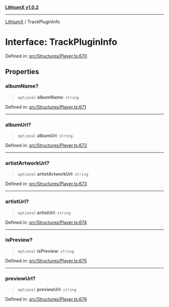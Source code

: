 [**LithiumX v1.0.2**](../README.md)

***

[LithiumX](../globals.md) / TrackPluginInfo

# Interface: TrackPluginInfo

Defined in: [src/Structures/Player.ts:670](https://github.com/anantix-network/LithiumX/blob/791eed01fbe9f7030525ce976bc687f47cb06e89/src/Structures/Player.ts#L670)

## Properties

### albumName?

> `optional` **albumName**: `string`

Defined in: [src/Structures/Player.ts:671](https://github.com/anantix-network/LithiumX/blob/791eed01fbe9f7030525ce976bc687f47cb06e89/src/Structures/Player.ts#L671)

***

### albumUrl?

> `optional` **albumUrl**: `string`

Defined in: [src/Structures/Player.ts:672](https://github.com/anantix-network/LithiumX/blob/791eed01fbe9f7030525ce976bc687f47cb06e89/src/Structures/Player.ts#L672)

***

### artistArtworkUrl?

> `optional` **artistArtworkUrl**: `string`

Defined in: [src/Structures/Player.ts:673](https://github.com/anantix-network/LithiumX/blob/791eed01fbe9f7030525ce976bc687f47cb06e89/src/Structures/Player.ts#L673)

***

### artistUrl?

> `optional` **artistUrl**: `string`

Defined in: [src/Structures/Player.ts:674](https://github.com/anantix-network/LithiumX/blob/791eed01fbe9f7030525ce976bc687f47cb06e89/src/Structures/Player.ts#L674)

***

### isPreview?

> `optional` **isPreview**: `string`

Defined in: [src/Structures/Player.ts:675](https://github.com/anantix-network/LithiumX/blob/791eed01fbe9f7030525ce976bc687f47cb06e89/src/Structures/Player.ts#L675)

***

### previewUrl?

> `optional` **previewUrl**: `string`

Defined in: [src/Structures/Player.ts:676](https://github.com/anantix-network/LithiumX/blob/791eed01fbe9f7030525ce976bc687f47cb06e89/src/Structures/Player.ts#L676)
